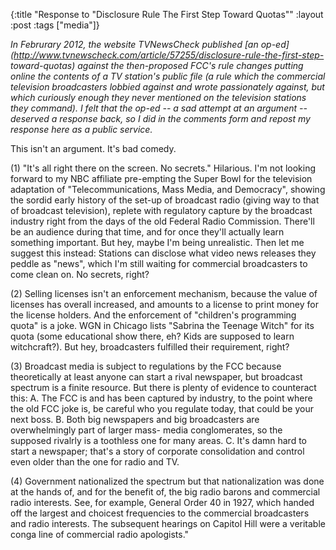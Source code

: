 {:title "Response to \"Disclosure Rule The First Step Toward Quotas\""
:layout :post
:tags  ["media"]}

_In Februrary 2012, the website TVNewsCheck published [an op-ed](http://www.tvnewscheck.com/article/57255/disclosure-rule-the-first-step- toward-quotas) against the then-proposed FCC's rule changes putting online the contents of a TV station's public file (a rule which the commercial television broadcasters lobbied against and wrote passionately against, but which curiously enough they never mentioned on the television stations they command). I felt that the op-ed -- a sad attempt at an argument -- deserved a response back, so I did in the comments form and repost my response here as a public service._  
  
This isn't an argument. It's bad comedy.  
  
(1) "It's all right there on the screen. No secrets." Hilarious. I'm not
looking forward to my NBC affiliate pre-empting the Super Bowl for the
television adaptation of "Telecommunications, Mass Media, and Democracy",
showing the sordid early history of the set-up of broadcast radio (giving way
to that of broadcast television), replete with regulatory capture by the
broadcast industry right from the days of the old Federal Radio Commission.
There'll be an audience during that time, and for once they'll actually learn
something important. But hey, maybe I'm being unrealistic. Then let me suggest
this instead: Stations can disclose what video news releases they peddle as
"news", which I'm still waiting for commercial broadcasters to come clean
on. No secrets, right?  
  
(2) Selling licenses isn't an enforcement mechanism, because the value of
licenses has overall increased, and amounts to a license to print money for
the license holders. And the enforcement of "children's programming quota"
is a joke. WGN in Chicago lists "Sabrina the Teenage Witch" for its quota
(some educational show there, eh? Kids are supposed to learn witchcraft?). But
hey, broadcasters fulfilled their requirement, right?  
  
(3) Broadcast media is subject to regulations by the FCC because theoretically
at least anyone can start a rival newspaper, but broadcast spectrum is a
finite resource. But there is plenty of evidence to counteract this: A. The
FCC is and has been captured by industry, to the point where the old FCC joke
is, be careful who you regulate today, that could be your next boss. B. Both
big newspapers and big broadcasters are overwhelmingly part of larger mass-
media conglomerates, so the supposed rivalrly is a toothless one for many
areas. C. It's damn hard to start a newspaper; that's a story of corporate
consolidation and control even older than the one for radio and TV.  
  
(4) Government nationalized the spectrum but that nationalization was done at
the hands of, and for the benefit of, the big radio barons and commercial
radio interests. See, for example, General Order 40 in 1927, which handed off
the largest and choicest frequencies to the commercial broadcasters and radio
interests. The subsequent hearings on Capitol Hill were a veritable conga line
of commercial radio apologists."

